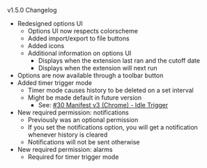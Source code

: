v1.5.0 Changelog

* Redesigned options UI
    * Options UI now respects colorscheme
    * Added import/export to file buttons
    * Added icons
    * Additional information on options UI
        * Displays when the extension last ran and the cutoff date
        * Displays when the extension will next run
* Options are now available through a toolbar button
* Added timer trigger mode
    * Timer mode causes history to be deleted on a set interval
    * Might be made default in future version
        * See: [#30 Manifest v3 (Chrome) - Idle Trigger](https://github.com/Rayquaza01/HistoryCleaner/issues/30)
* New required permission: notifications
    * Previously was an optional permission
    * If you set the notifications option, you will get a notification whenever history is cleared
    * Notifications will not be sent otherwise
* New required permission: alarms
    * Required for timer trigger mode

